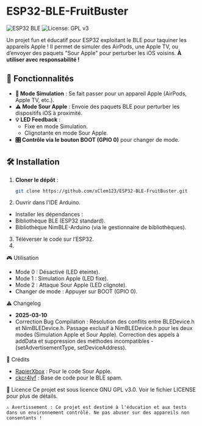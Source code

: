 # ESP32-BLE-FruitBuster

![ESP32 BLE](https://img.shields.io/badge/ESP32-BLE-blue.svg) ![License: GPL v3](https://img.shields.io/badge/License-GPL%20v3-green.svg)

Un projet fun et éducatif pour ESP32 exploitant le BLE pour taquiner les appareils Apple ! Il permet de simuler des AirPods, une Apple TV, ou d’envoyer des paquets "Sour Apple" pour perturber les iOS voisins. **À utiliser avec responsabilité !**

## 🚀 Fonctionnalités
- **🔹 Mode Simulation** : Se fait passer pour un appareil Apple (AirPods, Apple TV, etc.).
- **⚠️ Mode Sour Apple** : Envoie des paquets BLE pour perturber les dispositifs iOS à proximité.
- **💡 LED Feedback** :
  - Fixe en mode Simulation.
  - Clignotante en mode Sour Apple.
- **🎛️ Contrôle via le bouton BOOT (GPIO 0)** pour changer de mode.

## 🛠️ Installation
1. **Cloner le dépôt** :
   ```bash
   git clone https://github.com/xClem123/ESP32-BLE-FruitBuster.git
   ```
2. Ouvrir dans l'IDE Arduino.
  - Installer les dépendances :
  - Bibliothèque BLE (ESP32 standard).
  - Bibliothèque NimBLE-Arduino (via le gestionnaire de bibliothèques).
    
3. Téléverser le code sur l’ESP32.
4. 
🎮 Utilisation
- Mode 0 : Désactivé (LED éteinte).
- Mode 1 : Simulation Apple (LED fixe).
- Mode 2 : Attaque Sour Apple (LED clignote).
- Changer de mode : Appuyer sur BOOT (GPIO 0).
  
⚠️ Changelog
- **2025-03-10**
- Correction Bug Compilation : Résolution des conflits entre BLEDevice.h et NimBLEDevice.h. Passage exclusif à NimBLEDevice.h pour les deux modes (Simulation Apple et Sour Apple). Correction des appels à addData et suppression des méthodes incompatibles - (setAdvertisementType, setDeviceAddress).


📜 Crédits
- [RapierXbox](https://github.com/RapierXbox/ESP32-Sour-Apple) : Pour le code Sour Apple.
- [ckcr4lyf](https://github.com/ckcr4lyf/EvilAppleJuice-ESP32) : Base de code pour le BLE spam.
  
📜 Licence
Ce projet est sous licence GNU GPL v3.0. Voir le fichier LICENSE pour plus de détails.
```
⚠️ Avertissement : Ce projet est destiné à l'éducation et aux tests dans un environnement contrôlé. Ne pas abuser sur des appareils non consentants !
```
